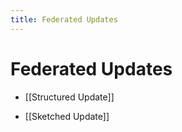 ```yaml
---
title: Federated Updates
---
```


# Federated Updates
- [[Structured Update]] 

- [[Sketched Update]]














































